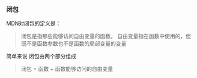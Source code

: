 ### 闭包
MDN对闭包的定义是：
> 闭包是指那些能够访问自由变量的函数。 自由变量指在函数中使用的，但既不是函数参数也不是函数的局部变量的变量

简单来说 闭包由两个部分组成
> 闭包 = 函数 + 函数能够访问的自由变量
